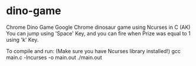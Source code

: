 # dino-game
Chrome Dino Game
Google Chrome dinosaur game using Ncurses in C (AK)
You can jump using 'Space' Key, and you can fire when Prize was equal to 1 using 'k' Key.

To compile and run:
(Make sure you have Ncurses library installed!)
gcc main.c -lncurses -o main.out
./main.out
